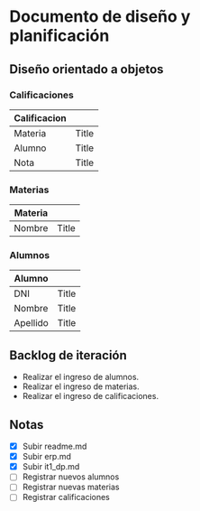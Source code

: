 # Documento de diseño y planificación
## Diseño orientado a objetos

### Calificaciones
| Calificacion | |    
| --- | ----------- |
| Materia | Title |
| Alumno | Title |
| Nota | Title |
### Materias
| Materia | |
| --- | ----------- |
| Nombre | Title |
### Alumnos
| Alumno | |
| --- | ----------- |
| DNI | Title |
| Nombre | Title |
| Apellido | Title |
## Backlog de iteración
- Realizar el ingreso de alumnos.
- Realizar el ingreso de materias.
- Realizar el ingreso de calificaciones.
## Notas
- [x] Subir readme.md
- [x] Subir erp.md
- [x] Subir it1_dp.md
- [ ] Registrar nuevos alumnos
- [ ] Registrar nuevas materias
- [ ] Registrar calificaciones